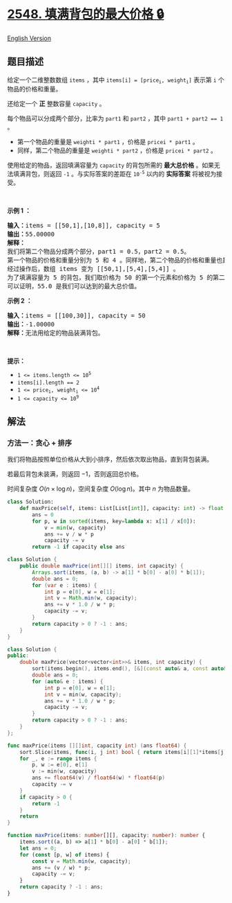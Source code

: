 # [2548. 填满背包的最大价格 🔒](https://leetcode.cn/problems/maximum-price-to-fill-a-bag)

[English Version](/solution/2500-2599/2548.Maximum%20Price%20to%20Fill%20a%20Bag/README_EN.md)

<!-- tags:贪心,数组,排序 -->

<!-- difficulty:中等 -->

## 题目描述

<!-- 这里写题目描述 -->

<p>给定一个二维整数数组 <code>items</code> ，其中 <code>items[i] = [price<sub>i</sub>, weight<sub>i</sub>]</code> 表示第 <code>i</code> 个物品的价格和重量。</p>

<p>还给定一个 <strong>正</strong> 整数容量 <code>capacity</code> 。</p>

<p>每个物品可以分成两个部分，比率为 <code>part1</code> 和 <code>part2</code> ，其中 <code>part1 + part2 == 1</code> 。</p>

<ul>
	<li>第一个物品的重量是 <code>weighti * part1</code> ，价格是 <code>pricei * part1</code> 。</li>
	<li>同样，第二个物品的重量是 <code>weighti * part2</code>&nbsp;，价格是 <code>pricei * part2</code>&nbsp;。</li>
</ul>

<p>使用给定的物品，返回填满容量为 <code>capacity</code> 的背包所需的 <strong>最大总价格</strong> 。如果无法填满背包，则返回 <code>-1</code> 。与实际答案的差距在&nbsp;<code>10<sup>-5</sup></code>&nbsp;以内的 <strong>实际答案</strong> 将被视为接受。</p>

<p>&nbsp;</p>

<p><strong class="example">示例 1 ：</strong></p>

<pre>
<b>输入：</b>items = [[50,1],[10,8]], capacity = 5
<b>输出：</b>55.00000
<b>解释：</b>
我们将第二个物品分成两个部分，part1 = 0.5，part2 = 0.5。 
第一个物品的价格和重量分别为 5 和 4 。同样地，第二个物品的价格和重量也是 5 和 4 。 
经过操作后，数组 items 变为 [[50,1],[5,4],[5,4]] 。 
为了填满容量为 5 的背包，我们取价格为 50 的第一个元素和价格为 5 的第二个元素。 
可以证明，55.0 是我们可以达到的最大总价值。
</pre>

<p><strong class="example">示例 2 ：</strong></p>

<pre>
<b>输入：</b>items = [[100,30]], capacity = 50
<b>输出：</b>-1.00000
<b>解释：</b>无法用给定的物品装满背包。
</pre>

<p>&nbsp;</p>

<p><strong>提示：</strong></p>

<ul>
	<li><code>1 &lt;= items.length &lt;= 10<sup>5</sup></code></li>
	<li><code>items[i].length == 2</code></li>
	<li><code>1 &lt;= price<sub>i</sub>, weight<sub>i</sub> &lt;= 10<sup>4</sup></code></li>
	<li><code>1 &lt;= capacity &lt;= 10<sup>9</sup></code></li>
</ul>

## 解法

### 方法一：贪心 + 排序

我们将物品按照单位价格从大到小排序，然后依次取出物品，直到背包装满。

若最后背包未装满，则返回 $-1$，否则返回总价格。

时间复杂度 $O(n \times \log n)$，空间复杂度 $O(\log n)$。其中 $n$ 为物品数量。

<!-- tabs:start -->

```python
class Solution:
    def maxPrice(self, items: List[List[int]], capacity: int) -> float:
        ans = 0
        for p, w in sorted(items, key=lambda x: x[1] / x[0]):
            v = min(w, capacity)
            ans += v / w * p
            capacity -= v
        return -1 if capacity else ans
```

```java
class Solution {
    public double maxPrice(int[][] items, int capacity) {
        Arrays.sort(items, (a, b) -> a[1] * b[0] - a[0] * b[1]);
        double ans = 0;
        for (var e : items) {
            int p = e[0], w = e[1];
            int v = Math.min(w, capacity);
            ans += v * 1.0 / w * p;
            capacity -= v;
        }
        return capacity > 0 ? -1 : ans;
    }
}
```

```cpp
class Solution {
public:
    double maxPrice(vector<vector<int>>& items, int capacity) {
        sort(items.begin(), items.end(), [&](const auto& a, const auto& b) { return a[1] * b[0] < a[0] * b[1]; });
        double ans = 0;
        for (auto& e : items) {
            int p = e[0], w = e[1];
            int v = min(w, capacity);
            ans += v * 1.0 / w * p;
            capacity -= v;
        }
        return capacity > 0 ? -1 : ans;
    }
};
```

```go
func maxPrice(items [][]int, capacity int) (ans float64) {
	sort.Slice(items, func(i, j int) bool { return items[i][1]*items[j][0] < items[i][0]*items[j][1] })
	for _, e := range items {
		p, w := e[0], e[1]
		v := min(w, capacity)
		ans += float64(v) / float64(w) * float64(p)
		capacity -= v
	}
	if capacity > 0 {
		return -1
	}
	return
}
```

```ts
function maxPrice(items: number[][], capacity: number): number {
    items.sort((a, b) => a[1] * b[0] - a[0] * b[1]);
    let ans = 0;
    for (const [p, w] of items) {
        const v = Math.min(w, capacity);
        ans += (v / w) * p;
        capacity -= v;
    }
    return capacity ? -1 : ans;
}
```

<!-- tabs:end -->

<!-- end -->
